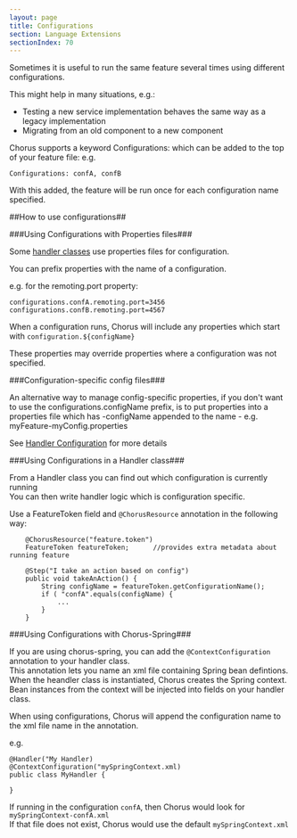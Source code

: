 ```yaml
---
layout: page
title: Configurations
section: Language Extensions
sectionIndex: 70
---
```


Sometimes it is useful to run the same feature several times using different configurations.

This might help in many situations, e.g.:

* Testing a new service implementation behaves the same way as a legacy implementation
* Migrating from an old component to a new component

Chorus supports a keyword Configurations: which can be added to the top of your feature file:
e.g.
    
    Configurations: confA, confB

With this added, the feature will be run once for each configuration name specified.

##How to use configurations##

###Using Configurations with Properties files###

Some [handler classes](/pages/Handlers/HandlerClasses) use properties files for configuration.

You can prefix properties with the name of a configuration.

e.g. for the remoting.port property:

    configurations.confA.remoting.port=3456
    configurations.confB.remoting.port=4567

When a configuration runs, Chorus will include any properties which start with `configuration.${configName}`

These properties may override properties where a configuration was not specified.

###Configuration-specific config files###

An alternative way to manage config-specific properties, if you don't want to use the configurations.configName prefix, is to put properties
into a properties file which has -configName appended to the name - e.g. myFeature-myConfig.properties

See [Handler Configuration](/pages/Handlers/HandlerConfiguration) for more details


###Using Configurations in a Handler class###

From a Handler class you can find out which configuration is currently running  
You can then write handler logic which is configuration specific.

Use a FeatureToken field and `@ChorusResource` annotation in the following way:

        @ChorusResource("feature.token")
        FeatureToken featureToken;      //provides extra metadata about running feature
        
        @Step("I take an action based on config")
        public void takeAnAction() {
            String configName = featureToken.getConfigurationName();
            if ( "confA".equals(configName) {
                ...
            }
        }


###Using Configurations with Chorus-Spring###

If you are using chorus-spring, you can add the `@ContextConfiguration` annotation to your handler class.  
This annotation lets you name an xml file containing Spring bean defintions.  
When the heandler class is instantiated, Chorus creates the Spring context.  
Bean instances from the context will be injected into fields on your handler class.

When using configurations, Chorus will append the configuration name to the xml file name in the annotation.

e.g.

    @Handler("My Handler)
    @ContextConfiguration("mySpringContext.xml)
    public class MyHandler {
    
    }
    
If running in the configuration `confA`, then Chorus would look for `mySpringContext-confA.xml`  
If that file does not exist, Chorus would use the default `mySpringContext.xml`
